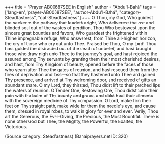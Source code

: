 +++
title = "Prayer AB00687SEE in English"
author = "Abdu'l-Bahá"
tags = ['lang-en', 'prayer-AB00687SEE', "author-Abdu'l-Bahá", "category-Steadfastness", "cat-Steadfastness"]
+++
O Thou, my God, Who guidest the seeker to the pathway that leadeth aright, Who deliverest the lost and blinded soul out of the wastes of perdition, Thou Who bestowest upon the sincere great bounties and favors, Who guardest the frightened within Thine impregnable refuge, Who answerest, from Thine all-highest horizon, the cry of those who cry out unto Thee.  Praised be Thou, O my Lord!  Thou hast guided the distracted out of the death of unbelief, and hast brought those who draw nigh unto Thee to the journey's goal, and hast rejoiced the assured among Thy servants by granting them their most cherished desires, and hast, from Thy Kingdom of beauty, opened before the faces of those who yearn after Thee the gates of reunion, and hast rescued them from the fires of deprivation and loss—so that they hastened unto Thee and gained Thy presence, and arrived at Thy welcoming door, and received of gifts an abundant share.
O my Lord, they thirsted, Thou didst lift to their parched lips the waters of reunion.  O Tender One, Bestowing One, Thou didst calm their pain with the balm of Thy bounty and grace, and didst heal their ailments with the sovereign medicine of Thy compassion.  O Lord, make firm their feet on Thy straight path, make wide for them the needle's eye, and cause them, dressed in royal robes, to walk in glory for ever and ever.
Verily, Thou art the Generous, the Ever-Giving, the Precious, the Most Bountiful.  There is none other God but Thee, the Mighty, the Powerful, the Exalted, the Victorious.

(Source category: Steadfastness)
(Bahaiprayers.net ID: 320)
